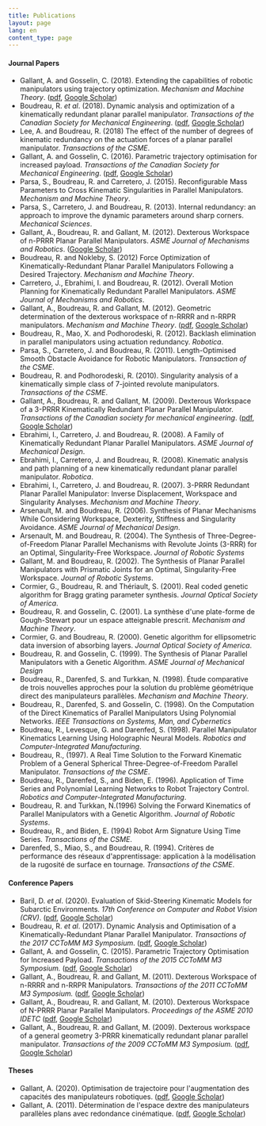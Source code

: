 ```yaml
---
title: Publications
layout: page
lang: en
content_type: page
---
```



#### Journal Papers
- Gallant, A. and Gosselin, C. (2018). Extending the capabilities of robotic manipulators using trajectory optimization. _Mechanism and Machine Theory_. ([pdf](https://www.researchgate.net/profile/Andre-Gallant-2/publication/323488448_Extending_the_capabilities_of_robotic_manipulators_using_trajectory_optimization/links/5aa91f9aaca272d39cd5037b/Extending-the-capabilities-of-robotic-manipulators-using-trajectory-optimization.pdf), [Google Scholar](https://scholar.google.com/citations?view_op=view_citation&hl=fr&user=SvfSQMMAAAAJ&sortby=pubdate&citation_for_view=SvfSQMMAAAAJ:M3ejUd6NZC8C))
- Boudreau, R. _et al_. (2018). Dynamic analysis and optimization of a kinematically redundant planar parallel manipulator. _Transactions of the Canadian Society for Mechanical Engineering_. ([pdf](https://cdnsciencepub.com/doi/pdf/10.1139/tcsme-2017-0003), [Google Scholar](https://scholar.google.com/citations?view_op=view_citation&hl=fr&user=SvfSQMMAAAAJ&sortby=pubdate&citation_for_view=SvfSQMMAAAAJ:qxL8FJ1GzNcC))
- Lee, A. and Boudreau, R. (2018) The effect of the number of degrees of kinematic redundancy on the actuation forces of a planar parallel manipulator. _Transactions of the CSME_.
- Gallant, A. and Gosselin, C. (2016). Parametric trajectory optimisation for increased payload. _Transactions of the Canadian Society for Mechanical Engineering_. ([pdf](https://www.researchgate.net/profile/Andre-Gallant-2/publication/307467184_Parametric_trajectory_optimisation_for_increased_payload/links/5aa9161c4585151788184208/Parametric-trajectory-optimisation-for-increased-payload.pdf), [Google Scholar](https://scholar.google.com/citations?view_op=view_citation&hl=fr&user=SvfSQMMAAAAJ&sortby=pubdate&citation_for_view=SvfSQMMAAAAJ:YOwf2qJgpHMC))
- Parsa, S., Boudreau, R. and Carretero, J. (2015). Reconfigurable Mass Parameters to Cross Kinematic Singularities in Parallel Manipulators. _Mechanism and Machine Theory_.
- Parsa, S., Carretero, J. and Boudreau, R. (2013). Internal redundancy: an approach to improve the dynamic parameters around sharp corners. _Mechanical Sciences_.
- Gallant, A., Boudreau, R. and Gallant, M. (2012). Dexterous Workspace of n-PRRR Planar Parallel Manipulators. _ASME Journal of Mechanisms and Robotics_. ([Google Scholar](https://scholar.google.com/citations?view_op=view_citation&hl=en&user=SvfSQMMAAAAJ&sortby=pubdate&citation_for_view=SvfSQMMAAAAJ:d1gkVwhDpl0C))
- Boudreau, R. and Nokleby, S. (2012) Force Optimization of Kinematically-Redundant Planar Parallel Manipulators Following a Desired Trajectory. _Mechanism and Machine Theory_.
- Carretero, J., Ebrahimi, I. and Boudreau, R. (2012). Overall Motion Planning for Kinematically Redundant Parallel Manipulators. _ASME Journal of Mechanisms and Robotics_.
- Gallant, A., Boudreau, R. and Gallant, M. (2012). Geometric determination of the dexterous workspace of n-RRRR and n-RRPR manipulators. _Mechanism and Machine Theory_. ([pdf](https://www.researchgate.net/profile/Andre-Gallant-2/publication/256934744_Geometric_determination_of_the_dexterous_workspace_of_n-RRRR_and_n-RRPR_manipulators/links/5e90b5c6299bf130798e144c/Geometric-determination-of-the-dexterous-workspace-of-n-RRRR-and-n-RRPR-manipulators.pdf), [Google Scholar](https://scholar.google.com/citations?view_op=view_citation&hl=en&user=SvfSQMMAAAAJ&sortby=pubdate&citation_for_view=SvfSQMMAAAAJ:u-x6o8ySG0sC))
- Boudreau, R., Mao, X. and Podhorodeski, R. (2012). Backlash elimination in parallel manipulators using actuation redundancy. _Robotica_.
- Parsa, S., Carretero, J. and Boudreau, R. (2011). Length-Optimised Smooth Obstacle Avoidance for Robotic Manipulators. _Transaction of the CSME_.
- Boudreau, R. and Podhorodeski, R. (2010). Singularity analysis of a kinematically simple class of 7-jointed revolute manipulators. _Transactions of the CSME_.
- Gallant, A., Boudreau, R. and Gallant, M. (2009). Dexterous Workspace of a 3-PRRR Kinematically Redundant Planar Parallel Manipulator. _Transactions of the Canadian society for mechanical engineering_. ([pdf](https://web.archive.org/web/20100911000319id_/http://www.tcsme.org:80/Papers/Vol33/Vol33No4Paper9.pdf), [Google Scholar](https://scholar.google.com/citations?view_op=view_citation&hl=en&user=SvfSQMMAAAAJ&sortby=pubdate&citation_for_view=SvfSQMMAAAAJ:u5HHmVD_uO8C))
- Ebrahimi, I., Carretero, J. and Boudreau, R. (2008). A Family of Kinematically Redundant Planar Parallel Manipulators. _ASME Journal of Mechanical Design_.
- Ebrahimi, I., Carretero, J. and Boudreau, R. (2008). Kinematic analysis and path planning of a new kinematically redundant planar parallel manipulator. _Robotica_.
- Ebrahimi, I., Carretero, J. and Boudreau, R. (2007). 3-PRRR Redundant Planar Parallel Manipulator: Inverse Displacement, Workspace and Singularity Analyses. _Mechanism and Machine Theory_.
- Arsenault, M. and Boudreau, R. (2006). Synthesis of Planar Mechanisms While Considering Workspace, Dexterity, Stiffness and Singularity Avoidance. _ASME Journal of Mechanical Design_.
- Arsenault, M. and Boudreau, R. (2004). The Synthesis of Three-Degree-of-Freedom Planar Parallel Mechanisms with Revolute Joints (3-RRR) for an Optimal, Singularity-Free Workspace. _Journal of Robotic Systems_
- Gallant, M. and Boudreau, R. (2002). The Synthesis of Planar Parallel Manipulators with Prismatic Joints for an Optimal, Singularity-Free Workspace. _Journal of Robotic Systems_.
- Cormier, G., Boudreau, R. and Thériault, S. (2001). Real coded genetic algorithm for Bragg grating parameter synthesis. _Journal Optical Society of America_.
- Boudreau, R. and Gosselin, C. (2001). La synthèse d'une plate-forme de Gough-Stewart pour un espace atteignable prescrit. _Mechanism and Machine Theory_.
- Cormier, G. and Boudreau, R. (2000). Genetic algorithm for ellipsometric data inversion of absorbing layers. _Journal Optical Society of America_.
- Boudreau, R. and Gosselin, C. (1999). The Synthesis of Planar Parallel Manipulators with a Genetic Algorithm. _ASME Journal of Mechanical Design_
- Boudreau, R., Darenfed, S. and Turkkan, N. (1998). Étude comparative de trois nouvelles approches pour la solution du problème géométrique direct des manipulateurs parallèles. _Mechanism and Machine Theory_.
- Boudreau, R., Darenfed, S. and Gosselin, C. (1998). On the Computation of the Direct Kinematics of Parallel Manipulators Using Polynomial Networks. _IEEE Transactions on Systems, Man, and Cybernetics_
- Boudreau, R., Levesque, G. and Darenfed, S. (1998). Parallel Manipulator Kinematics Learning Using Holographic Neural Models. _Robotics and Computer-Integrated Manufacturing_.
- Boudreau, R., (1997). A Real Time Solution to the Forward Kinematic Problem of a General Spherical Three-Degree-of-Freedom Parallel Manipulator. _Transactions of the CSME_.
- Boudreau, R., Darenfed, S., and Biden, E. (1996). Application of Time Series and Polynomial Learning Networks to Robot Trajectory Control. _Robotics and Computer-Integrated Manufacturing_.
- Boudreau, R. and Turkkan, N.(1996) Solving the Forward Kinematics of Parallel Manipulators with a Genetic Algorithm. _Journal of Robotic Systems_.
- Boudreau, R., and Biden, E. (1994) Robot Arm Signature Using Time Series. _Transactions of the CSME_. 
- Darenfed, S., Miao, S., and Boudreau, R. (1994). Critères de performance des réseaux d'apprentissage: application à la modélisation de la rugosité de surface en tournage. _Transactions of the CSME_.



#### Conference Papers
- Baril, D. _et al_. (2020). Evaluation of Skid-Steering Kinematic Models for Subarctic Environments. _17th Conference on Computer and Robot Vision (CRV)_. ([pdf](https://arxiv.org/pdf/2004.05131), [Google Scholar](https://scholar.google.com/citations?view_op=view_citation&hl=fr&user=SvfSQMMAAAAJ&sortby=pubdate&citation_for_view=SvfSQMMAAAAJ:mVmsd5A6BfQC))
- Boudreau, R. _et al_. (2017). Dynamic Analysis and Optimisation of a Kinematically-Redundant Planar Parallel Manipulator. _Transactions of the 2017 CCToMM M3 Symposium_. ([pdf](http://www.cctomm.ca/2017/107.pdf), [Google Scholar](https://scholar.google.com/citations?view_op=view_citation&hl=en&user=SvfSQMMAAAAJ&authuser=2&citation_for_view=SvfSQMMAAAAJ:hC7cP41nSMkC))
- Gallant, A. and Gosselin, C. (2015). Parametric Trajectory Optimisation for Increased Payload. _Transactions of the 2015 CCToMM M3 Symposium._ ([pdf](http://www.cctomm.ca/2015/P07.pdf), [Google Scholar](https://scholar.google.com/citations?view_op=view_citation&hl=en&user=SvfSQMMAAAAJ&authuser=2&citation_for_view=SvfSQMMAAAAJ:qUcmZB5y_30C))
- Gallant, A., Boudreau, R. and Gallant, M. (2011). Dexterous Workspace of n-RRRR and n-RRPR Manipulators. _Transactions of the 2011 CCToMM M3 Symposium._ ([pdf](http://www.cctomm.ca/2011/P03.pdf), [Google Scholar](https://scholar.google.com/citations?view_op=view_citation&hl=en&user=SvfSQMMAAAAJ&sortby=pubdate&citation_for_view=SvfSQMMAAAAJ:4DMP91E08xMC))
- Gallant, A., Boudreau, R. and Gallant, M. (2010). Dexterous Workspace of N-PRRR Planar Parallel Manipulators. _Proceedings of the ASME 2010 IDETC_ ([pdf](http://citeseerx.ist.psu.edu/viewdoc/download?doi=10.1.1.1089.7933&rep=rep1&type=pdf), [Google Scholar](https://scholar.google.com/citations?view_op=view_citation&hl=en&user=SvfSQMMAAAAJ&sortby=pubdate&citation_for_view=SvfSQMMAAAAJ:Wp0gIr-vW9MC))
- Gallant, A., Boudreau, R. and Gallant, M. (2009). Dexterous workspace of a general geometry 3-PRRR kinematically redundant planar parallel manipulator. _Transactions of the 2009 CCToMM M3 Symposium._ ([pdf](http://www.cctomm.ca/2009/P13.pdf), [Google Scholar](https://scholar.google.com/citations?view_op=view_citation&hl=en&user=SvfSQMMAAAAJ&sortby=pubdate&citation_for_view=SvfSQMMAAAAJ:aqlVkmm33-oC))


#### Theses
- Gallant, A. (2020). Optimisation de trajectoire pour l'augmentation des capacités des manipulateurs robotiques. ([pdf](https://robot.gmc.ulaval.ca/fileadmin/documents/Theses/andre_gallant.pdf), [Google Scholar](https://scholar.google.com/citations?view_op=view_citation&hl=fr&user=SvfSQMMAAAAJ&sortby=pubdate&citation_for_view=SvfSQMMAAAAJ:9ZlFYXVOiuMC))
- Gallant, A. (2011). Détermination de l'espace dextre des manipulateurs parallèles plans avec redondance cinématique. ([pdf](https://central.bac-lac.gc.ca/.item?id=MR81190&op=pdf&app=Library&oclc_number=1007724872), [Google Scholar](https://scholar.google.com/citations?view_op=view_citation&hl=en&user=SvfSQMMAAAAJ&sortby=pubdate&citation_for_view=SvfSQMMAAAAJ:QIV2ME_5wuYC))
